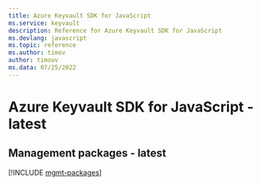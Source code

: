 ```yaml
---
title: Azure Keyvault SDK for JavaScript
ms.service: keyvault
description: Reference for Azure Keyvault SDK for JavaScript
ms.devlang: javascript
ms.topic: reference
ms.author: timov
author: timovv
ms.data: 07/25/2022
---
```

# Azure Keyvault SDK for JavaScript - latest

## Management packages - latest
[!INCLUDE [mgmt-packages](keyvault-mgmt-index.md)]